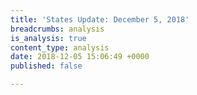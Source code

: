 ```yaml
---
title: 'States Update: December 5, 2018'
breadcrumbs: analysis
is_analysis: true
content_type: analysis
date: 2018-12-05 15:06:49 +0000
published: false

---
```


